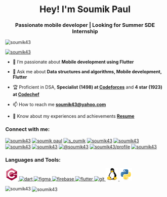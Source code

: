 <h1 align="center">Hey! I'm Soumik Paul</h1>
<h3 align="center">Passionate mobile developer | Looking for Summer SDE Internship</h3>

<p align="left"> <img src="https://komarev.com/ghpvc/?username=soumik43&label=Profile%20views&color=0e75b6&style=flat" alt="soumik43" /> </p>

<p align="left"> <a href="https://github.com/ryo-ma/github-profile-trophy"><img src="https://github-profile-trophy.vercel.app/?username=soumik43" alt="soumik43" /></a> </p>

- 🌱 I’m passionate about **Mobile development using Flutter**

- 💬 Ask me about **Data structures and algorithms, Mobile development, Flutter**

- 🏆 Proficient in DSA, **Specialist (1498) at [Codeforces](https://codeforces.com/profile/Soumik43)** and **4 star (1923) at [Codechef](https://www.codechef.com/users/soumik43)**

- 📫 How to reach me **soumik43@yahoo.com**

- 📄 Know about my experiences and achievements **[Resume](https://drive.google.com/file/d/1N5hQR6mECqK4vS-zlVMZegcaS5mC8wC3/view?usp=sharing)**

<h3 align="left">Connect with me:</h3>
<p align="left">
<a href="https://linkedin.com/in/soumik43" target="blank"><img align="center" src="https://raw.githubusercontent.com/rahuldkjain/github-profile-readme-generator/master/src/images/icons/Social/linked-in-alt.svg" alt="soumik43" height="30" width="40" /></a>
<a href="https://stackoverflow.com/users/soumik paul" target="blank"><img align="center" src="https://raw.githubusercontent.com/rahuldkjain/github-profile-readme-generator/master/src/images/icons/Social/stack-overflow.svg" alt="soumik paul" height="30" width="40" /></a>
<a href="https://instagram.com/s_oumik" target="blank"><img align="center" src="https://raw.githubusercontent.com/rahuldkjain/github-profile-readme-generator/master/src/images/icons/Social/instagram.svg" alt="s_oumik" height="30" width="40" /></a>
<a href="https://www.codechef.com/users/soumik43" target="blank"><img align="center" src="https://cdn.jsdelivr.net/npm/simple-icons@3.1.0/icons/codechef.svg" alt="soumik43" height="30" width="40" /></a>
<a href="https://www.hackerrank.com/soumik43" target="blank"><img align="center" src="https://raw.githubusercontent.com/rahuldkjain/github-profile-readme-generator/master/src/images/icons/Social/hackerrank.svg" alt="soumik43" height="30" width="40" /></a>
<a href="https://codeforces.com/profile/soumik43" target="blank"><img align="center" src="https://cdn.jsdelivr.net/npm/simple-icons@3.0.1/icons/codeforces.svg" alt="soumik43" height="30" width="40" /></a>
<a href="https://www.leetcode.com/soumik43" target="blank"><img align="center" src="https://raw.githubusercontent.com/rahuldkjain/github-profile-readme-generator/master/src/images/icons/Social/leet-code.svg" alt="soumik43" height="30" width="40" /></a>
<a href="https://www.hackerearth.com/@soumik43" target="blank"><img align="center" src="https://raw.githubusercontent.com/rahuldkjain/github-profile-readme-generator/master/src/images/icons/Social/hackerearth.svg" alt="@soumik43" height="30" width="40" /></a>
<a href="https://auth.geeksforgeeks.org/user/soumik43/profile" target="blank"><img align="center" src="https://raw.githubusercontent.com/rahuldkjain/github-profile-readme-generator/master/src/images/icons/Social/geeks-for-geeks.svg" alt="soumik43/profile" height="30" width="40" /></a>
<a href="https://www.topcoder.com/members/soumik43" target="blank"><img align="center" src="https://cdn.jsdelivr.net/npm/simple-icons@3.0.1/icons/topcoder.svg" alt="soumik43" height="30" width="40" /></a>
</p>

<h3 align="left">Languages and Tools:</h3>
<p align="left"> <a href="https://www.w3schools.com/cpp/" target="_blank"> <img src="https://raw.githubusercontent.com/devicons/devicon/master/icons/cplusplus/cplusplus-original.svg" alt="cplusplus" width="40" height="40"/> </a> <a href="https://dart.dev" target="_blank"> <img src="https://www.vectorlogo.zone/logos/dartlang/dartlang-icon.svg" alt="dart" width="40" height="40"/> </a> <a href="https://www.figma.com/" target="_blank"> <img src="https://www.vectorlogo.zone/logos/figma/figma-icon.svg" alt="figma" width="40" height="40"/> </a> <a href="https://firebase.google.com/" target="_blank"> <img src="https://www.vectorlogo.zone/logos/firebase/firebase-icon.svg" alt="firebase" width="40" height="40"/> </a> <a href="https://flutter.dev" target="_blank"> <img src="https://www.vectorlogo.zone/logos/flutterio/flutterio-icon.svg" alt="flutter" width="40" height="40"/> </a> <a href="https://git-scm.com/" target="_blank"> <img src="https://www.vectorlogo.zone/logos/git-scm/git-scm-icon.svg" alt="git" width="40" height="40"/> </a> <a href="https://www.linux.org/" target="_blank"> <img src="https://raw.githubusercontent.com/devicons/devicon/master/icons/linux/linux-original.svg" alt="linux" width="40" height="40"/> </a> <a href="https://www.python.org" target="_blank"> <img src="https://raw.githubusercontent.com/devicons/devicon/master/icons/python/python-original.svg" alt="python" width="40" height="40"/> </a> </p>

<p><img align="left" src="https://github-readme-stats.vercel.app/api/top-langs?username=soumik43&show_icons=true&locale=en&layout=compact" alt="soumik43" /></p>

<p>&nbsp;<img align="center" src="https://github-readme-stats.vercel.app/api?username=soumik43&show_icons=true&locale=en" alt="soumik43" /></p>
